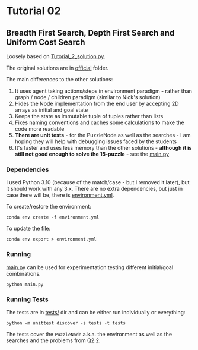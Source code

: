 # Tutorial 02
## Breadth First Search, Depth First Search and Uniform Cost Search

Loosely based on [Tutorial_2_solution.py](official/Tutorial_2_solutions.py.txt).

The original solutions are in [official](official) folder.

The main differences to the other solutions:

1) It uses agent taking actions/steps in environment paradigm - rather than graph / node / children paradigm (similar to Nick's solution)
2) Hides the Node implementation from the end user by accepting 2D arrays as initial and goal state
3) Keeps the state as immutable tuple of tuples rather than lists
4) Fixes naming conventions and caches some calculations to make the code more readable
5) __There are unit tests__ - for the PuzzleNode as well as the searches - I am hoping they will help with debugging issues faced by the students
6) It's faster and uses less memory than the other solutions - __although it is still not good enough to solve the 15-puzzle__ - see the [main.py](main.py)

### Dependencies
I used Python 3.10 (because of the match/case - but I removed it later), but it should work with any 3.x.
There are no extra dependencies, but just in case there will be, there is [environment.yml](environment.yml).

To create/restore the environment:

    conda env create -f environment.yml

To update the file:

    conda env export > environment.yml


### Running
[main.py](main.py) can be used for experimentation testing different initial/goal combinations.

    python main.py

### Running Tests
The tests are in [tests/](tests/) dir and can be either run individually or everything:

    python -m unittest discover -s tests -t tests

The tests cover the `PuzzleNode` a.k.a. the environment as well as the searches and the problems from Q2.2. 